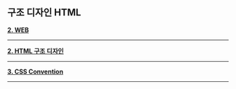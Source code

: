 ## 구조 디자인 HTML

**[2. WEB](https://github.com/dabin-lee/ddbb/tree/master/WEB_develop)**

---

**[2. HTML 구조 디자인 ](https://github.com/dabin-lee/ddbb/tree/master/html_design)**

---
**[3. CSS Convention](https://github.com/dabin-lee/ddbb/tree/master/CSS_Convention)**

---
